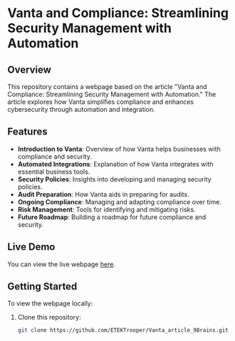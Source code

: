 # Vanta and Compliance: Streamlining Security Management with Automation

## Overview

This repository contains a webpage based on the article "Vanta and Compliance: Streamlining Security Management with Automation." The article explores how Vanta simplifies compliance and enhances cybersecurity through automation and integration.

## Features

- **Introduction to Vanta**: Overview of how Vanta helps businesses with compliance and security.
- **Automated Integrations**: Explanation of how Vanta integrates with essential business tools.
- **Security Policies**: Insights into developing and managing security policies.
- **Audit Preparation**: How Vanta aids in preparing for audits.
- **Ongoing Compliance**: Managing and adapting compliance over time.
- **Risk Management**: Tools for identifying and mitigating risks.
- **Future Roadmap**: Building a roadmap for future compliance and security.

## Live Demo

You can view the live webpage [here](https://ETEKTrooper.github.io/Vanta_article_9Brains/).

## Getting Started

To view the webpage locally:

1. Clone this repository:
   ```bash
   git clone https://github.com/ETEKTrooper/Vanta_article_9Brains.git
